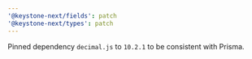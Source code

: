 ```yaml
---
'@keystone-next/fields': patch
'@keystone-next/types': patch
---
```


Pinned dependency `decimal.js` to `10.2.1` to be consistent with Prisma.
